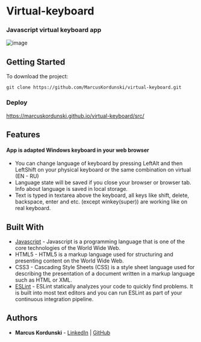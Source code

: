 # Virtual-keyboard
### Javascript virtual keyboard app

![image](https://user-images.githubusercontent.com/95471509/190911238-80f127eb-2eb7-4154-bb33-7b01266d51e2.png)



## Getting Started
To download the project:
```
git clone https://github.com/MarcusKordunski/virtual-keyboard.git
```
### Deploy
https://marcuskordunski.github.io/virtual-keyboard/src/
## Features
#### App is adapted Windows keyboard in your web browser
* You can change language of keyboard by pressing LeftAlt and then LeftShift on your physical keyboard or the same combination on virtual (EN - RU)
* Language state will be saved if you close your browser or browser tab. Info about language is saved in local storage.
* Text is typed in textarea above the keyboard, all keys like shift, delete, backspace, enter and etc. (except winkey(super)) are working like on real keyboard.
## Built With
* [Javascript](https://www.javascript.com/) - Javascript is a programming language that is one of the core technologies of the World Wide Web.
* HTML5 - HTML5 is a markup language used for structuring and presenting content on the World Wide Web.
* CSS3 - Cascading Style Sheets (CSS) is a style sheet language used for describing the presentation of a document written in a markup language such as HTML or XML.
* [ESLint](https://eslint.org/) - ESLint statically analyzes your code to quickly find problems. It is built into most text editors and you can run ESLint as part of your continuous integration pipeline.
## Authors

* **Marcus Kordunski** -
[LinkedIn](https://www.linkedin.com/in/marcus-kordunski/) | 
[GitHub](https://github.com/MarcusKordunski)

